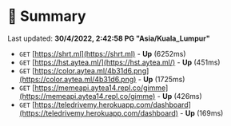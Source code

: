 # 📖 Summary
Last updated: **30/4/2022, 2:42:58 PG "Asia/Kuala_Lumpur"**

- `GET` [https://shrt.ml](https://shrt.ml) - **Up** (6252ms)
- `GET` [https://hst.aytea.ml/](https://hst.aytea.ml/) - **Up** (451ms)
- `GET` [https://color.aytea.ml/4b31d6.png](https://color.aytea.ml/4b31d6.png) - **Up** (1725ms)
- `GET` [https://memeapi.aytea14.repl.co/gimme](https://memeapi.aytea14.repl.co/gimme) - **Up** (426ms)
- `GET` [https://teledrivemy.herokuapp.com/dashboard](https://teledrivemy.herokuapp.com/dashboard) - **Up** (169ms)
